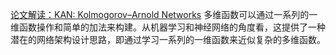 [论文解读：KAN: Kolmogorov–Arnold Networks](https://blog.csdn.net/qq_27590277/article/details/138555114)
多维函数可以通过一系列的一维函数操作和简单的加法来构建。从机器学习和神经网络的角度看，这提供了一种潜在的网络架构设计思路，即通过学习一系列的一维函数来近似复杂的多维函数。